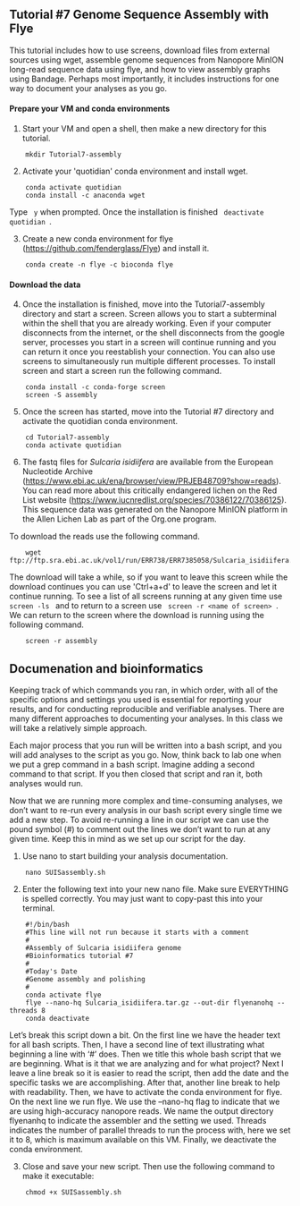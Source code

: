 ## Tutorial #7 Genome Sequence Assembly with Flye

This tutorial includes how to use screens, download files from external sources using wget, assemble genome sequences from Nanopore MinION long-read sequence data using flye, and how to view assembly graphs using Bandage. Perhaps most importantly, it includes instructions for one way to document your analyses as you go. 

#### Prepare your VM and conda environments

1. Start your VM and open a shell, then make a new directory for this tutorial.
<!-- -->
        mkdir Tutorial7-assembly
        
2. Activate your 'quotidian' conda environment and install wget.
<!-- -->
        conda activate quotidian
        conda install -c anaconda wget
Type `  y ` when prompted. Once the installation is finished `  deactivate quotidian  `.

3. Create a new conda environment for flye (https://github.com/fenderglass/Flye) and install it. 
<!-- -->
        conda create -n flye -c bioconda flye
        
#### Download the data

4. Once the installation is finished, move into the Tutorial7-assembly directory and start a screen. Screen allows you to start a subterminal within the shell that you are already working. Even if your computer disconnects from the internet, or the shell disconnects from the google server, processes you start in a screen will continue running and you can return it once you reestablish your connection. You can also use screens to simultaneously run multiple different processes. To install screen and start a screen run the following command.
<!-- -->
        conda install -c conda-forge screen
        screen -S assembly
        
5. Once the screen has started, move into the Tutorial #7 directory and activate the quotidian conda environment.
<!-- -->
        cd Tutorial7-assembly
        conda activate quotidian

6. The fastq files for *Sulcaria isidiifera* are available from the European Nucleotide Archive (https://www.ebi.ac.uk/ena/browser/view/PRJEB48709?show=reads). You can read more about this critically endangered lichen on the Red List website (https://www.iucnredlist.org/species/70386122/70386125). This sequence data was generated on the Nanopore MinION platform in the Allen Lichen Lab as part of the Org.one program.

To download the reads use the following command. 
<!-- -->
        wget ftp://ftp.sra.ebi.ac.uk/vol1/run/ERR738/ERR7385058/Sulcaria_isidiifera.tar.gz

The download will take a while, so if you want to leave this screen while the download continues you can use 'Ctrl+a+d' to leave the screen and let it continue running. To see a list of all screens running at any given time use `  screen -ls  ` and to return to a screen use `  screen -r <name of screen>  `. We can return to the screen where the download is running using the following command.
<!-- -->
        screen -r assembly
        
## Documenation and bioinformatics

Keeping track of which commands you ran, in which order, with all of the specific options and settings you used is essential for reporting your results, and for conducting reproducible and verifiable analyses. There are many different approaches to documenting your analyses. In this class we will take a relatively simple approach.

Each major process that you run will be written into a bash script, and you will add analyses to the script as you go. Now, think back to lab one when we put a grep command in a bash script. Imagine adding a second command to that script. If you then closed that script and ran it, both analyses would run. 

Now that we are running more complex and time-consuming analyses, we don’t want to re-run every analysis in our bash script every single time we add a new step. To avoid re-running a line in our script we can use the pound symbol (#) to comment out the lines we don’t want to run at any given time. Keep this in mind as we set up our script for the day. 

1. Use nano to start building your analysis documentation. 
<!-- -->
        nano SUISassembly.sh
2. Enter the following text into your new nano file. Make sure EVERYTHING is spelled correctly. You may just want to copy-past this into your terminal.
<!-- -->
        #!/bin/bash
        #This line will not run because it starts with a comment
        #
        #Assembly of Sulcaria isidiifera genome
        #Bioinformatics tutorial #7
        #
        #Today's Date
        #Genome assembly and polishing
        #
        conda activate flye
        flye --nano-hq Sulcaria_isidiifera.tar.gz --out-dir flyenanohq --threads 8  
        conda deactivate

Let’s break this script down a bit. On the first line we have the header text for all bash scripts. Then, I have a second line of text illustrating what beginning a line with ‘#’ does. Then we title this whole bash script that we are beginning. What is it that we are analyzing and for what project? Next I leave a line break so it is easier to read the script, then add the date and the specific tasks we are accomplishing. After that, another line break to help with readability. Then, we have to activate the conda environment for flye. On the next line we run flye. We use the –nano-hq flag to indicate that we are using high-accuracy nanopore reads. We name the output directory flyenanhq to indicate the assembler and the setting we used. Threads indicates the number of parallel threads to run the process with, here we set it to 8, which is maximum available on this VM. Finally, we deactivate the conda environment.

3. Close and save your new script. Then use the following command to make it executable: 
<!-- -->
        chmod +x SUISassembly.sh

